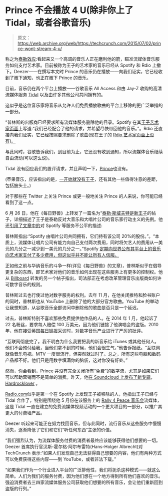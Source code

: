 # Prince 不会播放 4 U(除非你上了 Tidal，或者谷歌音乐)

> 原文：<https://web.archive.org/web/https://techcrunch.com/2015/07/02/prince-wont-stream-4-u/>

称之为[泰勒效应](https://web.archive.org/web/20230218133317/https://techcrunch.com/2015/06/25/taylor-swift-confirms-1989-will-now-be-on-apple-music/):看起来又一个高调的音乐人正在磨利他的箭，瞄准流媒体音乐服务如何支付艺术家。目前被称为王子的艺术家的音乐已经从 Spotify 和 Rdio 上撤下。Deezer——在撰写本文时 Prince 的音乐仍在播放——向我们证实，它已经收到了撤下通知，也正在撤下 Prince 的音乐。

目前，音乐仍在两个平台上播放——谷歌音乐 All Access 和由 Jay-Z 收购的高清流媒体服务 [Tidal](https://web.archive.org/web/20230218133317/http://listen.tidal.com/artist/4847) 以及由许多其他公司共同拥有的。

这似乎是这位音乐家将音乐从允许人们免费播放歌曲的平台上移除的更广泛举措的一部分。

“普林斯的出版商已经要求所有流媒体服务删除他的目录。Spotify 在其[王子艺术家页面](https://web.archive.org/web/20230218133317/https://open.spotify.com/artist/5a2EaR3hamoenG9rDuVn8j)上写道:“我们已经配合了他的请求，并希望尽快带回他的音乐。”。Rdio 还直接向我们证实，它已经按照要求删除了歌曲(现在王子的 [Rdio 艺术家页面上没有)。](https://web.archive.org/web/20230218133317/http://www.rdio.com/artist/Prince/)

与此同时，谷歌告诉我们，到目前为止，它还没有收到通知，所以流媒体音乐继续自由流动(可以这么说)。

Tidal 没有回应我们的置评请求，并且声明一下，[Prince](https://web.archive.org/web/20230218133317/https://twitter.com/ingridlunden/status/616546777769058305)也没有。

(苹果音乐，应该指出的是，[一开始就没有王子](https://web.archive.org/web/20230218133317/http://www.macworld.com/article/2942200/bad-news-for-prince-fans-these-artists-are-missing-from-apple-music.html)，还有其他一些值得注意的差距，包括披头士。)

对于那些在 Twitter 上关注 Prince 或更一般地关注 Prince 的人来说，你可能已经看到了这一点。

6 月 26 日，他在《每日野兽》上转发了一篇名为“[泰勒·斯威夫特是新王子](https://web.archive.org/web/20230218133317/http://www.thedailybeast.com/articles/2015/06/25/taylor-swift-is-the-new-prince-the-artist-that-tamed-the-corporate-giant.html)的帖子，详细描述了王子是泰勒反对大音乐和大唱片公司的音乐家行动主义的先例。他还[引用了](https://web.archive.org/web/20230218133317/https://twitter.com/Prince3EG/status/614212927709577216)[文章中的](https://web.archive.org/web/20230218133317/https://twitter.com/Prince3EG/status/614213004708569088)对 Spotify 等服务不公平的描述:

普林斯指出:“Spotify 由唱片公司共同拥有，它们持有该公司 20%的股份。”。“本质上，流媒体让唱片公司有能力向自己支付两次费用，同时将欠艺人的费用从一美元的几分之一减少到一美元的几分之一。”Spotify [定期向世界公布其平台上的音乐向艺术家支付了多少费用，但这似乎并不能让所有人信服。](https://web.archive.org/web/20230218133317/https://techcrunch.com/2015/06/10/spotify-announces-20m-paying-users-75m-overall-touts-3b-paid-out-in-royalties-to-date/)

正如他之前与华纳音乐的斗争一样(详见《每日野兽》的文章)，普林斯似乎在倡导更复杂的东西，即艺术家对他们的音乐如何出现在这些服务上有更多的控制权。他从 [Billboard](https://web.archive.org/web/20230218133317/http://www.billboard.com/articles/business/6524359/dept-of-justice-consent-decrees-overhaul-publishing-ascap-bmi) 转发的另一个帖子指出，司法部正在考虑改革管理音乐出版商如何许可数字音乐的规则。

普林斯过去也行使过他对数字服务的权利。去年 11 月，在他关闭推特和脸书账户的同时，普林斯也从 YouTube 上删除了他的大部分官方歌曲。YouTube 的举动让我想知道，从谷歌音乐全部访问中删除他的歌曲是否只是一个延迟。

过去，普林斯特别不喜欢那些免费提供他作品的人。在 2014 年 1 月，他起诉了 22 名粉丝，要求每人赔偿 100 万美元，因为他们链接了他演唱会的盗版。2010 年，他在接受英国[每日镜报](https://web.archive.org/web/20230218133317/http://www.mirror.co.uk/3am/celebrity-news/prince---world-exclusive-interview-233220#.UuZpGBAo6Uk)采访时，对数字音乐产业进行了严厉的批评。

“互联网彻底完了。我不明白为什么我要把我的新音乐给 iTunes 或其他任何人。他们不会预付给我，当他们拿不到的时候，他们会很生气，”他告诉报纸。“互联网就像音乐电视。MTV 一度很流行，但突然就过时了。总之，所有这些电脑和数码产品都不好。他们只是用数字填满你的脑袋，这对你没有好处。”

然而，你会看到，Prince 并没有完全关闭所有“免费”的数字流，尤其是如果它们可以帮助营销而不是简单的消费。昨天，他[在 Soundcloud 上发布了新专辑](https://web.archive.org/web/20230218133317/https://twitter.com/Prince3EG/status/616150875870900225)， [Hardrocklover](https://web.archive.org/web/20230218133317/https://soundcloud.com/prince3eg/hardrocklover/s-WiPyF) 。

[Radio.com](https://web.archive.org/web/20230218133317/http://radio.com/2015/07/01/prince-removes-music-from-all-streaming-services-except-tidal/)似乎是第一个在 Spotify 上发现王子被移除的人，他指出王子已经与 Tidal 合作了，特别是围绕他 5 月份在该服务上的 [Rally 4 Peace 音乐会](https://web.archive.org/web/20230218133317/http://www.rollingstone.com/music/news/princes-baltimore-rally-4-peace-concert-will-stream-free-on-tidal-20150508)流媒体，这是 Tidal 一直在建立的免费流媒体视频活动的一个更大项目的一部分，以推广其更大的付费墙产品。

Deezer 听起来可能正在努力找回音乐，但与此同时，流行音乐从这些服务中慢慢消失，逐渐降低了它们和它们“听任何东西”主张的价值。

“我们强烈认为，为流媒体服务付费的消费者最终应该能够获得他们想要的一切。Deezer 首席执行官汉斯-霍尔格·阿尔布雷特(Hans-Holger Albrecht)对 TechCrunch 表示:“如果人们发现自己无法获得自己想要的内容，他们有两种方式可以免费获得这些内容——到 YouTube，或者非法下载。”

“如果我们作为一个行业进入平台的广泛排他性，我们将扼杀这种模式——就这么简单。人们为我们的服务付费，因为他们想在一个地方得到所有他们喜欢的音乐。强迫消费者去三四家流媒体服务公司获取他们想要的所有音乐，会让他们重新回到盗版的行列。”